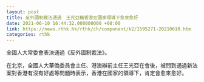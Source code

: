 ```yaml
---
layout: post
title: 反外國制裁法通過　王光亞稱香港在國家領導下愈來愈好
date: 2021-06-10 16:44:32.000000000 +08:00
link: https://news.rthk.hk/rthk/ch/component/k2/1595271-20210610.htm
categories: rthk
---
```


全國人大常委會表決通過《反外國制裁法》。

在北京，全國人大華僑委員會主任、港澳辦前主任王光亞在會後，被問到通過新法案對香港有沒有好處等問題時表示，香港在國家的領導下，肯定會愈來愈好。
